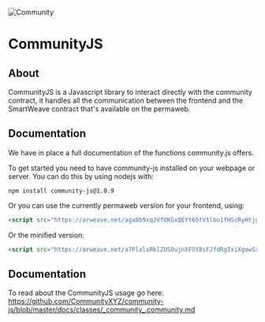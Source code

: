 ![Community](https://raw.githubusercontent.com/CommunityXYZ/website/master/src/assets/images/logo.png)
# CommunityJS

## About
CommunityJS is a Javascript library to interact directly with the community contract, it handles all the communication between the frontend and the SmartWeave contract that's available on the permaweb.

## Documentation
We have in place a full documentation of the functions community.js offers.

To get started you need to have community-js installed on your webpage or server. You can do this by using nodejs with:
```
npm install community-js@1.0.9
```

Or you can use the currently permaweb version for your frontend, using:
```html
<script src="https://arweave.net/aga8b9xqJVfUKGxQEYt65tVtlbu1fHScRyHtjgAY8vg"></script>
```
Or the minified version:
```html
<script src="https://arweave.net/a7PlxlxRklZUSOujnXF5Y8sFJfdRgIxiXgowSxRbqa4"></script>
```

## Documentation
To read about the CommunityJS usage go here: https://github.com/CommunityXYZ/community-js/blob/master/docs/classes/_community_.community.md